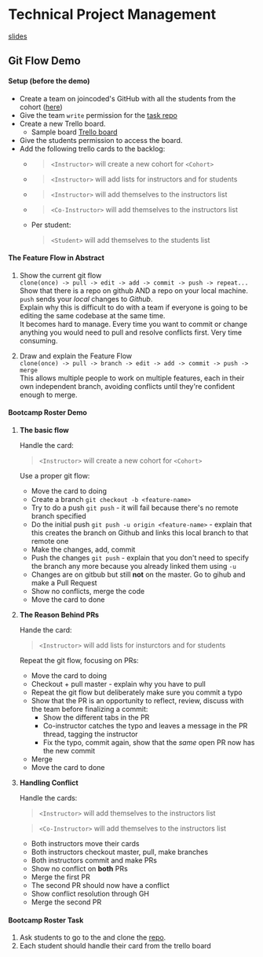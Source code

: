 # Technical Project Management

[slides](https://docs.google.com/presentation/d/1zop0bJo_8SeLXu_vPMBaSJz6AQHrBv0VoehdlPp6zKU)

## Git Flow Demo

#### Setup (before the demo)

- Create a team on joincoded's GitHub with all the students from the cohort ([here](https://github.com/orgs/JoinCODED/new-team))
- Give the team `write` permission for the [task repo](https://github.com/JoinCODED/Bootcamps/settings/collaboration)
- Create a new Trello board.
  - Sample board [Trello board](https://trello.com/b/dqOxvRMO/bootcamp-attendees)
- Give the students permission to access the board.
- Add the following trello cards to the backlog:
  - > `<Instructor>` will create a new cohort for `<Cohort>`
  - > `<Instructor>` will add lists for instructors and for students
  - > `<Instructor>` will add themselves to the instructors list
  - > `<Co-Instructor>` will add themselves to the instructors list
  - Per student:
    > `<Student>` will add themselves to the students list

#### The Feature Flow in Abstract

1. Show the current git flow  
   `clone(once) -> pull -> edit -> add -> commit -> push -> repeat...`  
   Show that there is a repo on github AND a repo on your local machine. `push` sends your _local_ changes to _Github_.  
   Explain why this is difficult to do with a team if everyone is going to be editing the same codebase at the same time.  
   It becomes hard to manage. Every time you want to commit or change anything you would need to pull and resolve conflicts first. Very time consuming.

2. Draw and explain the Feature Flow  
   `clone(once) -> pull -> branch -> edit -> add -> commit -> push -> merge`  
   This allows multiple people to work on multiple features, each in their own independent branch, avoiding conflicts until they're confident enough to merge.

#### Bootcamp Roster Demo

1. **The basic flow**

   Handle the card:

   > `<Instructor>` will create a new cohort for `<Cohort>`

   Use a proper git flow:

   - Move the card to doing
   - Create a branch `git checkout -b <feature-name>`
   - Try to do a push `git push` - it will fail because there's no remote branch specified
   - Do the initial push `git push -u origin <feature-name>` - explain that this creates the branch on Github and links this local branch to that remote one
   - Make the changes, add, commit
   - Push the changes `git push` - explain that you don't need to specify the branch any more because you already linked them using `-u`
   - Changes are on gitbub but still **not** on the master. Go to gihub and make a Pull Request
   - Show no conflicts, merge the code
   - Move the card to done

2. **The Reason Behind PRs**

   Hande the card:

   > `<Instructor>` will add lists for insturctors and for students

   Repeat the git flow, focusing on PRs:

   - Move the card to doing
   - Checkout + pull master - explain why you have to pull
   - Repeat the git flow but deliberately make sure you commit a typo
   - Show that the PR is an opportunity to reflect, review, discuss with the team before finalizing a commit:
     - Show the different tabs in the PR
     - Co-instructor catches the typo and leaves a message in the PR thread, tagging the instructor
     - Fix the typo, commit again, show that the _same_ open PR now has the new commit
   - Merge
   - Move the card to done

3. **Handling Conflict**

   Handle the cards:

   > `<Instructor>` will add themselves to the instructors list

   > `<Co-Instructor>` will add themselves to the instructors list

   - Both instructors move their cards
   - Both instructors checkout master, pull, make branches
   - Both instructors commit and make PRs
   - Show no conflict on **both** PRs
   - Merge the first PR
   - The second PR should now have a conflict
   - Show conflict resolution through GH
   - Merge the second PR

#### Bootcamp Roster Task

1. Ask students to go to the and clone the [repo](https://github.com/JoinCODED/Bootcamps).
2. Each student should handle their card from the trello board
